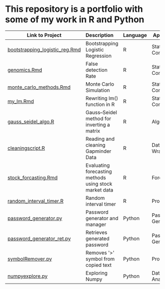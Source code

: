 # This repository is a portfolio with some of my work in R and Python

| Link to Project     | Description | Language|Application|
| ----------- | :----------- |----- |-----|
| [bootstrapping_logistic_reg.Rmd](https://github.com/despresj/portfolio/blob/main/R/bootstrapping_logistic_reg.Rmd) | Bootstrapping Logistic Regression |R| Statistical Computation|
| [genomics.Rmd](https://github.com/despresj/portfolio/blob/main/R/genomics.Rmd)| False detection Rate |R| Statistical Computation|
| [monte_carlo_methods.Rmd](https://github.com/despresj/portfolio/blob/main/R/monte_carlo_methods.Rmd) | Monte Carlo Simulation |R| Statistical Computation|
| [my_lm.Rmd](https://github.com/despresj/portfolio/blob/main/R/my_lm.Rmd) | Rewriting lm() function in R |R| Statistical Computation|
| [gauss_seidel_algo.R](https://github.com/despresj/portfolio/blob/main/R/gauss_seidel_algo.R) | Gauss–Seidel method for inverting a matrix |R| Algorithm|
| [cleaningscript.R](https://github.com/despresj/portfolio/blob/main/R/cleaningscript.R)| Reading and cleaning Gapminder Data |R| Data Wrangling|
| [stock_forcasting.Rmd](https://github.com/despresj/portfolio/blob/main/R/stock_forcasting.Rmd) | Evaluating forecasting methods using stock market data|R| Forecasting|
| [random_interval_timer.R](https://github.com/despresj/portfolio/blob/main/R/random_interval_timer.R) | Random interval timer |R|Productivity|
| [password_generator.py](https://github.com/despresj/portfolio/blob/main/Python/password_generator.py) | Password generator and manager |Python| Password Generator|
| [password_generator_ret.py](https://github.com/despresj/portfolio/blob/main/Python/password_generator_ret.py) | Retrieves generated password |Python| Password Generator|
| [symbolRemover.py](https://github.com/despresj/portfolio/blob/main/Python/symbolRemover.py) | Removes '>' symbol from copied text|Python|Productivity|
| [numpyexplore.py](https://github.com/despresj/portfolio/blob/main/Python/numpyexplore.py) | Exploring Numpy |Python|Data Analysis|